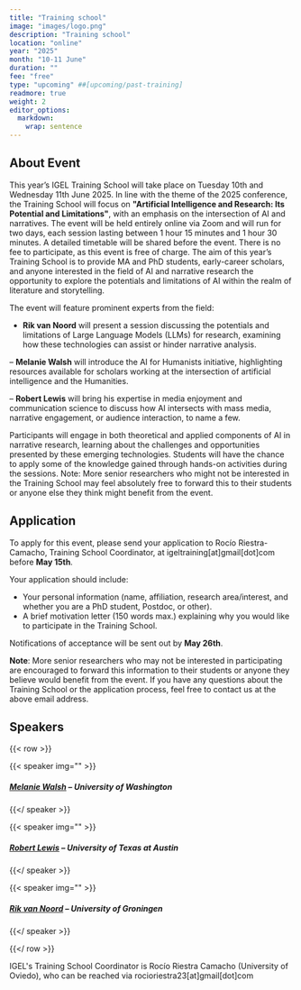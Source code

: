 ```yaml
---
title: "Training school"
image: "images/logo.png"
description: "Training school"
location: "online"
year: "2025"
month: "10-11 June"
duration: ""
fee: "free"
type: "upcoming" ##[upcoming/past-training]
readmore: true
weight: 2
editor_options: 
  markdown: 
    wrap: sentence
---
```


## About Event

This year’s IGEL Training School will take place on Tuesday 10th and Wednesday 11th June 2025. 
In line with the theme of the 2025 conference, the Training School will focus on **"Artificial Intelligence and Research: Its Potential and Limitations"**,  with an emphasis on the intersection of AI and narratives.
The event will be held entirely online via Zoom and will run for two days, each session lasting between 1 hour 15 minutes and 1 hour 30 minutes. A detailed timetable will be shared before the event. There is no fee to participate, as this event is free of charge.
The aim of this year’s Training School is to provide MA and PhD students, early-career scholars, and anyone interested in the field of AI and narrative research the opportunity to explore the potentials and limitations of AI within the realm of literature and storytelling. 

The event will feature prominent experts from the field:

- **Rik van Noord** will present a session discussing the potentials and limitations of Large Language Models (LLMs) for research, examining how these technologies can assist or hinder narrative analysis.
  
– **Melanie Walsh** will introduce the AI for Humanists initiative, highlighting resources available for scholars working at the intersection of artificial intelligence and the Humanities.

– **Robert Lewis** will bring his expertise in media enjoyment and communication science to discuss how AI intersects with mass media, narrative engagement, or audience interaction, to name a few.

Participants will engage in both theoretical and applied components of AI in narrative research, learning about the challenges and opportunities presented by these emerging technologies. Students will have the chance to apply some of the knowledge gained through hands-on activities during the sessions.
Note: More senior researchers who might not be interested in the Training School may feel absolutely free to forward this to their students or anyone else they think might benefit from the event.

## Application

To apply for this event, please send your application to Rocío Riestra-Camacho, Training School Coordinator, at igeltraining[at]gmail[dot]com before **May 15th**. 

Your application should include:

- Your personal information (name, affiliation, research area/interest, and whether you are a PhD student, Postdoc, or other).
- A brief motivation letter (150 words max.) explaining why you would like to participate in the Training School.

Notifications of acceptance will be sent out by **May 26th**.

**Note**: More senior researchers who may not be interested in participating are encouraged to forward this information to their students or anyone they believe would benefit from the event.
If you have any questions about the Training School or the application process, feel free to contact us at the above email address.


## Speakers

{{< row >}}

{{< speaker img="" >}}
##### [Melanie Walsh](https://melaniewalsh.org/) – University of Washington

{{</ speaker >}}

{{< speaker img="" >}}
##### [Robert Lewis](https://scholar.google.com/citations?user=78BtzUQAAAAJ&hl=en) – University of Texas at Austin

{{</ speaker >}}

{{< speaker img="" >}}
##### [Rik van Noord](https://www.rikvannoord.nl/) – University of Groningen

{{</ speaker >}}


{{</ row >}}

IGEL's Training School Coordinator is Rocío Riestra Camacho (University of Oviedo), who can be reached via rocioriestra23[at]gmail[dot]com
